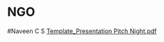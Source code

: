 # NGO
 #Naveen C S
 [Template_Presentation Pitch Night.pdf](https://github.com/NaveenCScgr/NGO-Website/files/7737202/Template_Presentation.Pitch.Night.pdf)
